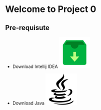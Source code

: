 # Welcome to Project 0

## Pre-requisute

- Download Intellij IDEA
[![img_2.png](img_2.png)](https://www.jetbrains.com/idea/download/)

- Download Java
[![img_3.png](img_3.png)](https://www.java.com/en/download/manual.jsp)
